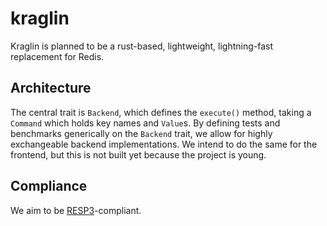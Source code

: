 # kraglin

Kraglin is planned to be a rust-based, lightweight, lightning-fast replacement for Redis.

## Architecture

The central trait is `Backend`, which defines the `execute()` method, taking a `Command` which holds key names and `Value`s. By defining tests and benchmarks generically on the `Backend` trait, we allow for highly exchangeable backend implementations. We intend to do the same for the frontend, but this is not built yet because the project is young.

## Compliance

We aim to be [RESP3](https://redis.io/docs/latest/develop/reference/protocol-spec/)-compliant.
